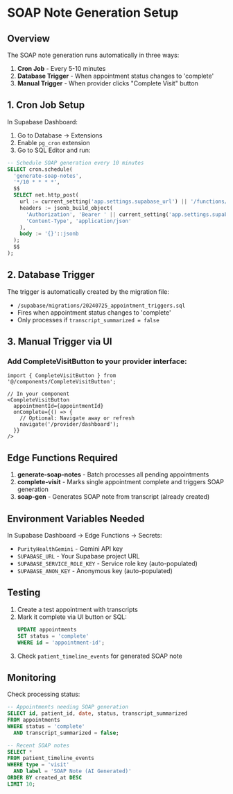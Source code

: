 # SOAP Note Generation Setup

## Overview
The SOAP note generation runs automatically in three ways:
1. **Cron Job** - Every 5-10 minutes
2. **Database Trigger** - When appointment status changes to 'complete'
3. **Manual Trigger** - When provider clicks "Complete Visit" button

## 1. Cron Job Setup

In Supabase Dashboard:
1. Go to Database → Extensions
2. Enable `pg_cron` extension
3. Go to SQL Editor and run:

```sql
-- Schedule SOAP generation every 10 minutes
SELECT cron.schedule(
  'generate-soap-notes',
  '*/10 * * * *',
  $$
  SELECT net.http_post(
    url := current_setting('app.settings.supabase_url') || '/functions/v1/generate-soap-notes',
    headers := jsonb_build_object(
      'Authorization', 'Bearer ' || current_setting('app.settings.supabase_service_role_key'),
      'Content-Type', 'application/json'
    ),
    body := '{}'::jsonb
  );
  $$
);
```

## 2. Database Trigger
The trigger is automatically created by the migration file:
- `/supabase/migrations/20240725_appointment_triggers.sql`
- Fires when appointment status changes to 'complete'
- Only processes if `transcript_summarized = false`

## 3. Manual Trigger via UI

### Add CompleteVisitButton to your provider interface:

```tsx
import { CompleteVisitButton } from '@/components/CompleteVisitButton';

// In your component
<CompleteVisitButton 
  appointmentId={appointmentId} 
  onComplete={() => {
    // Optional: Navigate away or refresh
    navigate('/provider/dashboard');
  }}
/>
```

## Edge Functions Required

1. **generate-soap-notes** - Batch processes all pending appointments
2. **complete-visit** - Marks single appointment complete and triggers SOAP generation
3. **soap-gen** - Generates SOAP note from transcript (already created)

## Environment Variables Needed

In Supabase Dashboard → Edge Functions → Secrets:
- `PurityHealthGemini` - Gemini API key
- `SUPABASE_URL` - Your Supabase project URL
- `SUPABASE_SERVICE_ROLE_KEY` - Service role key (auto-populated)
- `SUPABASE_ANON_KEY` - Anonymous key (auto-populated)

## Testing

1. Create a test appointment with transcripts
2. Mark it complete via UI button or SQL:
   ```sql
   UPDATE appointments 
   SET status = 'complete' 
   WHERE id = 'appointment-id';
   ```
3. Check `patient_timeline_events` for generated SOAP note

## Monitoring

Check processing status:
```sql
-- Appointments needing SOAP generation
SELECT id, patient_id, date, status, transcript_summarized
FROM appointments
WHERE status = 'complete' 
  AND transcript_summarized = false;

-- Recent SOAP notes
SELECT *
FROM patient_timeline_events
WHERE type = 'visit' 
  AND label = 'SOAP Note (AI Generated)'
ORDER BY created_at DESC
LIMIT 10;
```